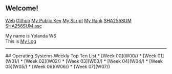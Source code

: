 ## Welcome!

[Web](https://yolandawsirait.github.io/os202/)
[Github](https://github.com/yolandawsirait/os202)
[My Public Key](TXT/mypubkey.txt)
[My Script](TXT/myscript.sh)
[My Rank](TXT/myrank.txt)
[SHA256SUM](TXT/SHA256SUM)
[SHA256SUM.asc](TXT/SHA256SUM.asc)

My name is Yolanda WS  
This is [My Log](TXT/mylog.txt)  

<hr>
## Operating Systems Weekly Top Ten List
* [Week 00](W00/)
* [Week 01](W01/)
* [Week 02](W02/)
* [Week 03](W03/)
* [Week 04](W04/)
* [Week 05](W05/)
* [Week 06](W06/)
* [Week 07](W07/)


